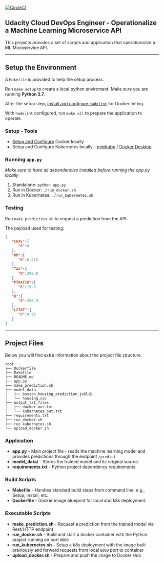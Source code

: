 [![CircleCI](https://circleci.com/gh/dblsilverio/cdoend-project-4.svg?style=svg)](https://circleci.com/gh/dblsilverio/cdoend-project-4)

## Udacity Cloud DevOps Engineer - Operationalize a Machine Learning Microservice API

This projects provides a set of scripts and application that operationalize a ML Microservice API.

---

## Setup the Environment

A `Makefile` is provided to help the setup process.

Run `make setup` to create a local python enviroment. Make sure you are running **Python 3.7**.

After the setup step, [install and configure `hadolint`](https://github.com/hadolint/hadolint#how-to-use)  for Docker linting.

With `hadolint` configured, run `make all` to prepare the application to operate.

### Setup - Tools

* [Setup and Configure](https://docs.docker.com/engine/install/) Docker locally
* Setup and Configure Kubernetes locally - [minikube](https://minikube.sigs.k8s.io/docs/start/) / [Docker Desktop](https://www.docker.com/products/docker-desktop/)

### Running `app.py`

*Make sure to have all dependencies installed before running the app.py locally*

1. Standalone:  `python app.py`
2. Run in Docker:  `./run_docker.sh`
3. Run in Kubernetes:  `./run_kubernetes.sh`


### Testing

Run `make_prediction.sh` to request a prediction from the API.

The payload used for testing:

```json
{  
   "CHAS":{  
      "0":0
   },
   "RM":{  
      "0":6.575
   },
   "TAX":{  
      "0":296.0
   },
   "PTRATIO":{  
      "0":15.3
   },
   "B":{  
      "0":396.9
   },
   "LSTAT":{  
      "0":4.98
   }
}
```

---
## Project Files

Below you will find extra information about the project file structure.

```
root
├── Dockerfile
├── Makefile
├── README.md
├── app.py
├── make_prediction.sh
├── model_data
│   ├── boston_housing_prediction.joblib
│   └── housing.csv
├── output_txt_files
│   ├── docker_out.txt
│   └── kubernetes_out.txt
├── requirements.txt
├── run_docker.sh
├── run_kubernetes.sh
└── upload_docker.sh
```

### Application 
* **app.py** - Main project file - reads the machine learning model and provides predictions through the endpoint `/predict`
* **model_data/** - Stores the trained model and its original source.
* **requirements.txt** - Python project dependency requirements.

### Build Scripts
* **Makefile** - Handles standard build steps from command line, e.g., Setup, Install, etc.
* **Dockerfile** - Docker image blueprint for local and k8s deployment.

### Executable Scripts
* **make_prediction.sh** - Request a prediction from the trained model via Rest/HTTP endpoint
* **run_docker.sh** - Build and start a docker container with the Python project running on port `8000`
* **run_kubernetes.sh** - Setup a k8s deployment with the image built previously and forward requests from local `8000` port to container
* **upload_docker.sh** - Prepare and push the image to Docker Hub